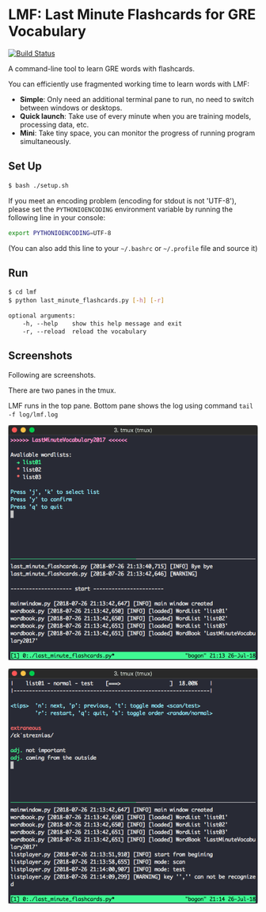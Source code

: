 # LMF: Last Minute Flashcards for GRE Vocabulary

[![Build Status](https://travis-ci.org/FakeCola/LastMinuteFlashcards.svg?branch=master)](https://travis-ci.org/FakeCola/LastMinuteFlashcards)

A command-line tool to learn GRE words with flashcards.

You can efficiently use fragmented working time to learn words with LMF:

- **Simple**: Only need an additional terminal pane to run, no need to switch between windows or desktops.
- **Quick launch**: Take use of every minute when you are training models, processing data, etc.
- **Mini**: Take tiny space, you can monitor the progress of running program simultaneously.


## Set Up

```sh
$ bash ./setup.sh
```

If you meet an encoding problem (encoding for stdout is not 'UTF-8'), please set the `PYTHONIOENCODING` environment variable by running the following line in your console:

```sh
export PYTHONIOENCODING=UTF-8
```

(You can also add this line to your `~/.bashrc` or `~/.profile` file and source it)


## Run

```sh
$ cd lmf
$ python last_minute_flashcards.py [-h] [-r]
```

```
optional arguments:
    -h, --help    show this help message and exit
    -r, --reload  reload the vocabulary
```


## Screenshots

Following are screenshots.

There are two panes in the tmux. 

LMF runs in the top pane. Bottom pane shows the log using command `tail -f log/lmf.log`

![main-window](screenshots/main-window.png)

![flashcards](screenshots/flashcards.png)
